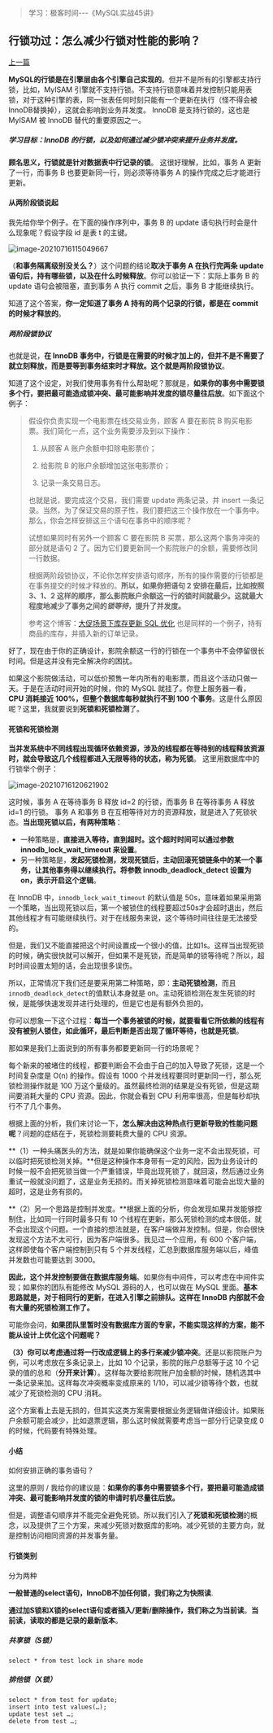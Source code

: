 > 学习：极客时间---《MySQL实战45讲》

## 行锁功过：怎么减少行锁对性能的影响？ 

[上一篇](./06全局锁和表锁：给表加个字段这么多阻碍？.md)

**MySQL的行锁是在引擎层由各个引擎自己实现的**。但并不是所有的引擎都支持行锁，比如，MyISAM 引擎就不支持行锁。不支持行锁意味着并发控制只能用表锁，对于这种引擎的表，同一张表任何时刻只能有一个更新在执行（怪不得会被InnoDB替换掉），这就会影响到业务并发度。 InnoDB 是支持行锁的，这也是 MyISAM 被 InnoDB 替代的重要原因之一。  

##### 学习目标：InnoDB 的行锁，以及如何通过减少锁冲突来提升业务并发度。  

**顾名思义，行锁就是针对数据表中行记录的锁**。  这很好理解，比如，事务 A 更新了一行，而事务 B 也要更新同一行，则必须等待事务 A 的操作完成之后才能进行更新。   

#### 从两阶段锁说起  

我先给你举个例子。在下面的操作序列中，事务 B 的 update 语句执行时会是什么现象呢？假设字段 id 是表 t 的主键。

![image-20210716115049667](media/images/image-20210716115049667.png)

（**和事务隔离级别没关么？**）这个问题的结论**取决于事务 A 在执行完两条 update 语句后，持有哪些锁，以及在什么时候释放**。你可以验证一下：实际上事务 B 的 update 语句会被阻塞，直到事务 A 执行 commit 之后，事务 B 才能继续执行。  

知道了这个答案，**你一定知道了事务 A 持有的两个记录的行锁，都是在 commit 的时候才释放的**。  

##### 两阶段锁协议  

也就是说，**在 InnoDB 事务中，行锁是在需要的时候才加上的，但并不是不需要了就立刻释放，而是要等到事务结束时才释放。这个就是两阶段锁协议**。  

知道了这个设定，对我们使用事务有什么帮助呢？那就是，**如果你的事务中需要锁多个行，要把最可能造成锁冲突、最可能影响并发度的锁尽量往后放**。如下面这个例子：  

>假设你负责实现一个电影票在线交易业务，顾客 A 要在影院 B 购买电影票。我们简化一点，这个业务需要涉及到以下操作：
>
>1. 从顾客 A 账户余额中扣除电影票价；
>
>2. 给影院 B 的账户余额增加这张电影票价；
>
>3. 记录一条交易日志。
>
>也就是说，要完成这个交易，我们需要 update 两条记录，并 insert 一条记录。当然，为了保证交易的原子性，我们要把这三个操作放在一个事务中。那么，你会怎样安排这三个语句在事务中的顺序呢？
>
>试想如果同时有另外一个顾客 C 要在影院 B 买票，那么这两个事务冲突的部分就是语句 2 了。因为它们要更新同一个影院账户的余额，需要修改同一行数据。
>
>根据两阶段锁协议，不论你怎样安排语句顺序，所有的操作需要的行锁都是在事务提交的时候才释放的。**所以，如果你把语句 2 安排在最后，比如按照 3、1、2 这样的顺序，那么影院账户余额这一行的锁时间就最少。这就最大程度地减少了事务之间的*锁等待*，提升了并发度。**
>
>参考这个博客：[大促场景下库存更新 SQL 优化](https://juejin.cn/post/7266302333634215976) 也是同样的一个例子，持有商品的库存，并插入新的订单记录。

好了，现在由于你的正确设计，影院余额这一行的行锁在一个事务中不会停留很长时间。但是这并没有完全解决你的困扰。  

如果这个影院做活动，可以低价预售一年内所有的电影票，而且这个活动只做一天。于是在活动时间开始的时候，你的 MySQL 就挂了。你登上服务器一看，**CPU 消耗接近 100%，但整个数据库每秒就执行不到 100 个事务**。这是什么原因呢？这里，我就要说到**死锁和死锁检测**了。  

#### 死锁和死锁检测  

**当并发系统中不同线程出现循环依赖资源，涉及的线程都在等待别的线程释放资源时，就会导致这几个线程都进入无限等待的状态，称为死锁**。  这里用数据库中的行锁举个例子： 

![image-20210716120621902](media/images/image-20210716120621902.png)

这时候，事务 A 在等待事务 B 释放 id=2 的行锁，而事务 B 在等待事务 A 释放 id=1 的行锁。 事务 A 和事务 B 在互相等待对方的资源释放，就是进入了死锁状态。**当出现死锁以后，有两种策略**：

- 一种策略是，**直接进入等待，直到超时。这个超时时间可以通过参数 innodb_lock_wait_timeout 来设置**。
- 另一种策略是，**发起死锁检测，发现死锁后，主动回滚死锁链条中的某一个事务，让其他事务得以继续执行。将参数 innodb_deadlock_detect 设置为 on，表示开启这个逻辑**。

在 InnoDB 中，`innodb_lock_wait_timeout` 的默认值是 50s，意味着如果采用第一个策略，当出现死锁以后，第一个被锁住的线程要超过50s才会超时退出，然后其他线程才有可能继续执行。对于在线服务来说，这个等待时间往往是无法接受的。  

但是，我们又不能直接把这个时间设置成一个很小的值，比如1s。这样当出现死锁的时候，确实很快就可以解开，但如果不是死锁，而是简单的锁等待呢？所以，超时时间设置太短的话，会出现很多误伤。  

所以，正常情况下我们还是要采用第二种策略，即：**主动死锁检测**，而且`innodb_deadlock_detect`的值默认本身就是 on。主动死锁检测在发生死锁的时候，是能够快速发现并进行处理的，但是它也是有额外负担的。  

你可以想象一下这个过程：**每当一个事务被锁的时候，就要看看它所依赖的线程有没有被别人锁住，如此循环，最后判断是否出现了循环等待，也就是死锁**。  

那如果是我们上面说到的所有事务都要更新同一行的场景呢？

每个新来的被堵住的线程，都要判断会不会由于自己的加入导致了死锁，这是一个时间复杂度是 O(n) 的操作。假设有 1000 个并发线程要同时更新同一行，那么死锁检测操作就是 100 万这个量级的。虽然最终检测的结果是没有死锁，但是这期间要消耗大量的 CPU 资源。因此，你就会看到 CPU 利用率很高，但是每秒却执行不了几个事务。

根据上面的分析，我们来讨论一下，**怎么解决由这种热点行更新导致的性能问题呢**？问题的症结在于，死锁检测要耗费大量的 CPU 资源。  

**（1）一种头痛医头的方法，就是如果你能确保这个业务一定不会出现死锁，可以临时把死锁检测关掉。**但是这种操作本身带有一定的风险，因为业务设计的时候一般不会把死锁当做一个严重错误，毕竟出现死锁了，就回滚，然后通过业务重试一般就没问题了，这是业务无损的。而关掉死锁检测意味着可能会出现大量的超时，这是业务有损的。

**（2）另一个思路是控制并发度。**根据上面的分析，你会发现如果并发能够控制住，比如同一行同时最多只有 10 个线程在更新，那么死锁检测的成本很低，就不会出现这个问题。一个直接的想法就是，在客户端做并发控制。但是，你会很快发现这个方法不太可行，因为客户端很多。我见过一个应用，有 600 个客户端，这样即使每个客户端控制到只有 5 个并发线程，汇总到数据库服务端以后，峰值并发数也可能要达到 3000。

**因此，这个并发控制要做在数据库服务端**。如果你有中间件，可以考虑在中间件实现；如果你的团队有能修改 MySQL 源码的人，也可以做在 MySQL 里面。**基本思路就是，对于相同行的更新，在进入引擎之前排队。这样在 InnoDB 内部就不会有大量的死锁检测工作了。**  

可能你会问，**如果团队里暂时没有数据库方面的专家，不能实现这样的方案，能不能从设计上优化这个问题呢？**

**（3）你可以考虑通过将一行改成逻辑上的多行来减少锁冲突**。还是以影院账户为例，可以考虑放在多条记录上，比如 10 个记录，影院的账户总额等于这 10 个记录的值的总和（**分开来计算**）。这样每次要给影院账户加金额的时候，随机选其中一条记录来加。这样每次冲突概率变成原来的 1/10，可以减少锁等待个数，也就减少了死锁检测的 CPU 消耗。  

这个方案看上去是无损的，但其实这类方案需要根据业务逻辑做详细设计。如果账户余额可能会减少，比如退票逻辑，那么这时候就需要考虑当一部分行记录变成 0 的时候，代码要有特殊处理。

#### 小结  

如何安排正确的事务语句？ 

 这里的原则 / 我给你的建议是：**如果你的事务中需要锁多个行，要把最可能造成锁冲突、最可能影响并发度的锁的申请时机尽量往后放。**  

但是，调整语句顺序并不能完全避免死锁。所以我们引入了**死锁和死锁检测**的概念，以及提供了三个方案，来减少死锁对数据库的影响。减少死锁的主要方向，就是控制访问相同资源的并发事务量。

#### 行锁类别 

分为两种

**一般普通的select语句，InnoDB不加任何锁，我们称之为快照读**.



**通过加S锁和X锁的select语句或者插入/更新/删除操作，我们称之为当前读**。**当前读，读取的都是记录的最新版本**。

##### 共享锁（S锁）

`select * from test lock in share mode`

##### 排他锁（X锁）

```mysql
select * from test for update;
insert into test values(…);
update test set …;
delete from test …;
```

